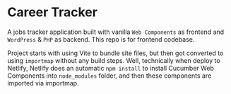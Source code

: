 # Career Tracker 

A jobs tracker application built with vanilla `Web Components` as frontend and `WordPress` & `PHP` as backend. This repo is for frontend codebase.

Project starts with using Vite to bundle site files, but then got converted to using `importmap` without any build steps. Well, technically when deploy to Netlify, Netlify does an automatic `npm install` to install Cucumber Web Components into `node_modules` folder, and then these components are imported via importmap.
